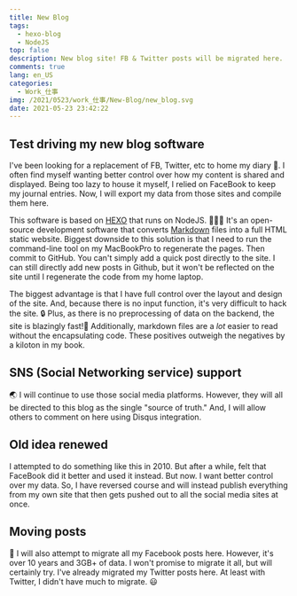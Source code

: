 ```yaml
---
title: New Blog
tags:
  - hexo-blog
  - NodeJS
top: false
description: New blog site! FB & Twitter posts will be migrated here.
comments: true
lang: en_US
categories:
  - Work_仕事
img: /2021/0523/work_仕事/New-Blog/new_blog.svg
date: 2021-05-23 23:42:22
---
```


## Test driving my new blog software
 I've been looking for a replacement of FB, Twitter, etc to home my diary 📖. I often find myself wanting better control over how my content is shared and displayed. Being too lazy to house it myself, I relied on FaceBook to keep my journal entries. Now, I will export my data from those sites and compile them here. 

 This software is based on [HEXO](https://hexo.io/) that runs on NodeJS. 👨🏻‍💻 It's an open-source development software that converts [Markdown](https://www.markdownguide.org/basic-syntax/) files into a full HTML static website. Biggest downside to this solution is that I need to run the command-line tool on my MacBookPro to regenerate the pages. Then commit to GitHub. You can't simply add a quick post directly to the site. I can still directly add new posts in Github, but it won't be reflected on the site until I regenerate the code from my home laptop.
 
 The biggest advantage is that I have full control over the layout and design of the site. And, because there is no input function, it's very difficult to hack the site. 🔒 Plus, as there is no preprocessing of data on the backend, the site is blazingly fast!💨 Additionally, markdown files are a _lot_ easier to read without the encapsulating code.  These positives outweigh the negatives by a kiloton in my book.

## SNS (Social Networking service) support
 🌏 I will continue to use those social media platforms. However, they will all be directed to this blog as the single "source of truth." And, I will allow others to comment on here using Disqus integration.

## Old idea renewed
 I attempted to do something like this in 2010. But after a while, felt that FaceBook did it better and used it instead. But now. I want better control over my data. So, I have reversed course and will instead publish everything from my own site that then gets pushed out to all the social media sites at once. 

## Moving posts
 🚚	I will also attempt to migrate all my Facebook posts here. However, it's over 10 years and 3GB+ of data. I won't promise to migrate it all, but will certainly try. I've already migrated my Twitter posts here. At least with Twitter, I didn't have much to migrate. 😃